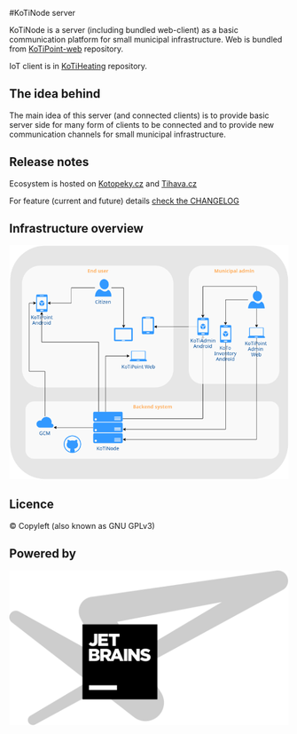 #KoTiNode server

KoTiNode is a server (including bundled web-client) as a basic communication platform for small municipal infrastructure. 
Web is bundled from [KoTiPoint-web](https://github.com/kotomisak/kotipoint-web) repository.

IoT client is in [KoTiHeating](https://github.com/kotomisak/kotiheating-arduino) repository.

## The idea behind
The main idea of this server (and connected clients) is to provide basic server side 
for many form of clients to be connected and to provide new communication channels for small municipal infrastructure.


## Release notes
Ecosystem is hosted on [Kotopeky.cz](https://kotopeky.cz) and [Tihava.cz](https://tihava.cz)<br/>

For feature (current and future) details [check the CHANGELOG](./CHANGELOG.md)

## Infrastructure overview

<a href="http://kotopeky.cz/project">
<img border="0" alt="project" src="./public/images/KoTiDiagram.png">
</a>


## Licence
 © Copyleft (also known as GNU GPLv3)

## Powered by
<a href="http://kotopeky.cz/project">
<img border="0" alt="project" src="./extra/jetbrains/jetbrains-variant-4-grayscale.svg">
</a>
